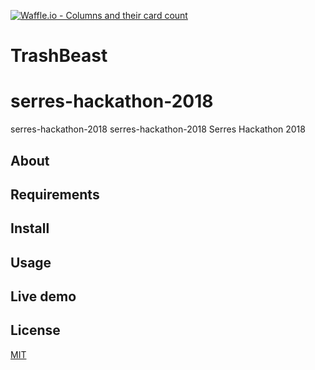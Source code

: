 [![Waffle.io - Columns and their card count](https://badge.waffle.io/SeemsLegitGr/TrashBeast.svg?columns=all)](https://waffle.io/SeemsLegitGr/TrashBeast) 
# TrashBeast
# serres-hackathon-2018
serres-hackathon-2018
serres-hackathon-2018
Serres Hackathon 2018
## About

## Requirements

## Install

## Usage

## Live demo

## License

[MIT](LICENSE)
